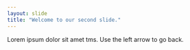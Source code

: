 ```yaml
---
layout: slide
title: "Welcome to our second slide."
---
```

Lorem ipsum dolor sit amet tms.
Use the left arrow to go back.
